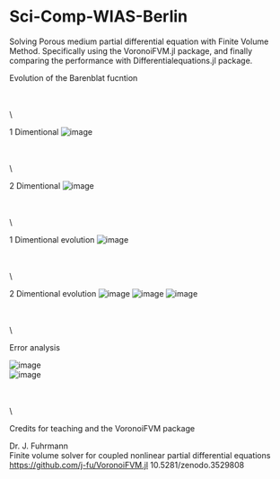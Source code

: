 # Sci-Comp-WIAS-Berlin

Solving Porous medium partial differential equation with Finite Volume Method. Specifically using the VoronoiFVM.jl package, and finally comparing the performance with Differentialequations.jl package.

Evolution of the Barenblat fucntion

\
\
\

1 Dimentional
![image](https://user-images.githubusercontent.com/38491149/166873345-0438136e-7f96-4602-ae4e-70ac3bc5ead8.png)

\
\
\

2 Dimentional
![image](https://user-images.githubusercontent.com/38491149/166873408-135834c1-8b8f-4bf2-98aa-1e8a0f84c1e8.png)

\
\
\

1 Dimentional evolution 
![image](https://user-images.githubusercontent.com/38491149/166873513-2a391cfa-9ebf-4994-a6fb-ed3a5020f843.png)

\
\
\

2 Dimentional evolution 
![image](https://user-images.githubusercontent.com/38491149/166873579-e2f26c60-e8f4-4cdb-99d4-fe1faaafea3b.png)
![image](https://user-images.githubusercontent.com/38491149/166873614-dc4a8347-d9cb-4932-bbe8-89845b8acc8f.png)
![image](https://user-images.githubusercontent.com/38491149/166873645-c38394a1-4d69-443f-8df7-9b9a4809ef1c.png)

\
\
\

Error analysis

![image](https://user-images.githubusercontent.com/38491149/166873797-62c6c680-5487-4107-84a1-ee76046570be.png)
\
![image](https://user-images.githubusercontent.com/38491149/166873825-5b282abb-d24f-44e0-ac27-14208634c1e0.png)


\
\
\

Credits for teaching and the VoronoiFVM package 

Dr. J. Fuhrmann
\
Finite volume solver for coupled nonlinear partial differential equations
https://github.com/j-fu/VoronoiFVM.jl
10.5281/zenodo.3529808

